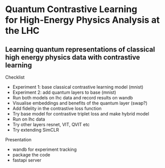 # Quantum Contrastive Learning<br>for High-Energy Physics Analysis at the LHC
## Learning quantum representations of classical high energy physics data with contrastive learning

Checklist
- Experiment 1: base classical contrastive learning model (mnist)
- Experiment 2: add quantum layers to base (mnist)
- Run both models on lhc data and record results on wandb
- Visualise embeddings and benefits of the quantum layer (swap?)
- Add fidelity in the contrastive loss function
- Try base model for contrastive triplet loss and make hybrid model
- Run on lhc data
- Try other layers resnet, VIT, QVIT etc
- Try extending SimCLR

Presentation
- wandb for experiment tracking
- package the code
- fastapi server